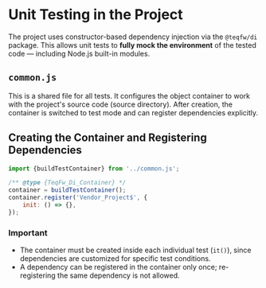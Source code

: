 # Unit Testing in the Project

The project uses constructor-based dependency injection via the `@teqfw/di` package. This allows unit tests to **fully mock the environment** of the tested code — including Node.js built-in modules.

## `common.js`

This is a shared file for all tests. It configures the object container to work with the project's source code (source directory). After creation, the container is switched to test mode and can register dependencies explicitly.

## Creating the Container and Registering Dependencies

```js
import {buildTestContainer} from '../common.js';

/** @type {TeqFw_Di_Container} */
container = buildTestContainer();
container.register('Vendor_Project$', {
    init: () => {},
});
```

### Important

* The container must be created inside each individual test (`it()`), since dependencies are customized for specific test conditions.
* A dependency can be registered in the container only once; re-registering the same dependency is not allowed.
 